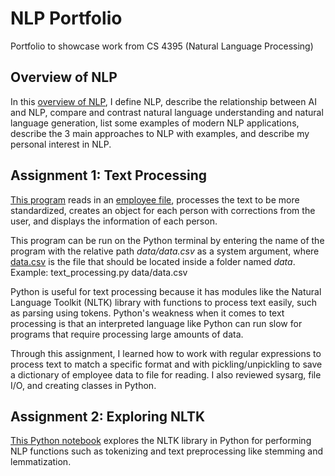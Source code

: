 # NLP Portfolio
Portfolio to showcase work from CS 4395 (Natural Language Processing)

## Overview of NLP
In this [overview of NLP](overview_of_NLP.pdf), I define NLP, describe the relationship between AI and NLP, compare and contrast natural language understanding and natural language generation, list some examples of modern NLP applications, describe the 3 main approaches to NLP with examples, and describe my personal interest in NLP.

## Assignment 1: Text Processing
[This program](text_processing.py) reads in an [employee file](data.csv), processes the text to be more standardized, creates an object for each person with corrections from the user, and displays the information of each person.

This program can be run on the Python terminal by entering the name of the program with the relative path *data/data.csv* as a system argument, where [data.csv](data.csv) is the file that should be located inside a folder named *data*. Example: text_processing.py data/data.csv

Python is useful for text processing because it has modules like the Natural Language Toolkit (NLTK) library with functions to process text easily, such as parsing using tokens. Python's weakness when it comes to text processing is that an interpreted language like Python can run slow for programs that require processing large amounts of data.

Through this assignment, I learned how to work with regular expressions to process text to match a specific format and with pickling/unpickling to save a dictionary of employee data to file for reading. I also reviewed sysarg, file I/O, and creating classes in Python.

## Assignment 2: Exploring NLTK
[This Python notebook](exploring_NLTK.pdf) explores the NLTK library in Python for performing NLP functions such as tokenizing and text preprocessing like stemming and lemmatization.
